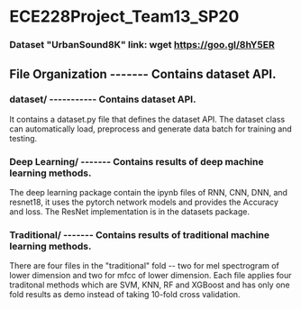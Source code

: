 # ECE228Project_Team13_SP20

### Dataset "UrbanSound8K" link: wget https://goo.gl/8hY5ER


## File Organization ------- Contains dataset API.<br>
### dataset/ ----------- Contains dataset API.<br>
It contains a dataset.py file that defines the dataset API. The dataset class can automatically load, preprocess and generate data batch for training and testing.<br>



### Deep Learning/ ------- Contains results of deep machine learning methods.<br>
The deep learning package contain the ipynb files of RNN, CNN, DNN, and resnet18, it uses the pytorch network models and provides the Accuracy and loss. The ResNet implementation is in the datasets package.

### Traditional/ ------- Contains results of traditional machine learning methods.<br>
There are four files in the "traditional" fold -- two for mel spectrogram of lower dimension and two for mfcc of lower dimension. Each file applies four traditonal methods which are SVM, KNN, RF and XGBoost and has only one fold results as demo instead of taking 10-fold cross validation.

